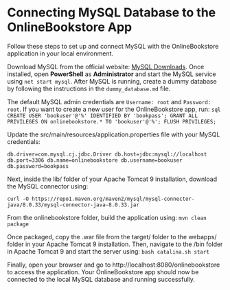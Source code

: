 # Connecting MySQL Database to the OnlineBookstore App

Follow these steps to set up and connect MySQL with the OnlineBookstore application in your local environment.

Download MySQL from the official website: [MySQL Downloads](https://dev.mysql.com/downloads/mysql/). Once installed, open **PowerShell** as **Administrator** and start the MySQL service using `net start mysql`. After MySQL is running, create a dummy database by following the instructions in the `dummy_database.md` file.

The default MySQL admin credentials are `Username: root` and `Password: root`. If you want to create a new user for the OnlineBookstore app, run:
`sql
CREATE USER 'bookuser'@'%' IDENTIFIED BY 'bookpass';
GRANT ALL PRIVILEGES ON onlinebookstore.* TO 'bookuser'@'%';
FLUSH PRIVILEGES;`

Update the src/main/resources/application.properties file with your MySQL credentials:

`db.driver=com.mysql.cj.jdbc.Driver
db.host=jdbc:mysql://localhost
db.port=3306
db.name=onlinebookstore
db.username=bookuser
db.password=bookpass`

Next, inside the lib/ folder of your Apache Tomcat 9 installation, download the MySQL connector using:

`curl -O https://repo1.maven.org/maven2/mysql/mysql-connector-java/8.0.33/mysql-connector-java-8.0.33.jar`

From the onlinebookstore folder, build the application using:
`mvn clean package`

Once packaged, copy the .war file from the target/ folder to the webapps/ folder in your Apache Tomcat 9 installation. Then, navigate to the /bin folder in Apache Tomcat 9 and start the server using:
`bash catalina.sh start`

Finally, open your browser and go to http://localhost:8080/onlinebookstore to access the application. Your OnlineBookstore app should now be connected to the local MySQL database and running successfully.

